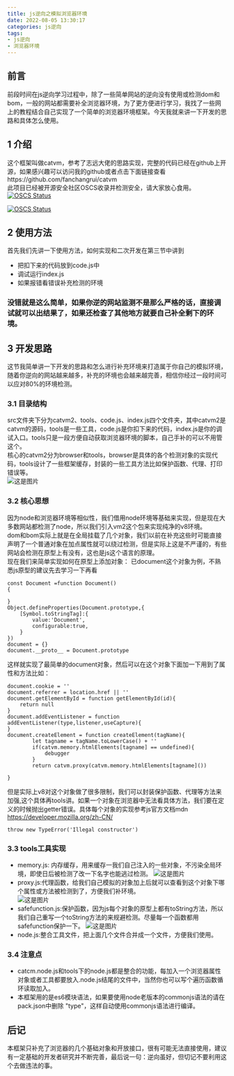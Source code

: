 ```yaml
---
title: js逆向之模拟浏览器环境
date: 2022-08-05 13:30:17  
categories: js逆向
tags:
- js逆向
- 浏览器环境
---
```


## 前言
前段时间在js逆向学习过程中，除了一些简单网站的逆向没有使用或检测dom和bom，一般的网站都需要补全浏览器环境，为了更方便进行学习，我找了一些网上的教程结合自己实现了一个简单的浏览器环境框架。今天我就来讲一下开发的思路和具体怎么使用。

## 1 介绍
这个框架叫做catvm，参考了志远大佬的思路实现，完整的代码已经在github上开源，如果感兴趣可以访问我的github或者点击下面链接查看https://github.com/fanchangrui/catvm    
此项目已经被开源安全社区OSCS收录并检测安全，请大家放心食用。  
[![OSCS Status](https://www.oscs1024.com/platform/badge/fanchangrui/catvm.svg?size=small)](https://www.oscs1024.com/project/fanchangrui/catvm?ref=badge_small)

[![OSCS Status](https://www.oscs1024.com/platform/badge/fanchangrui/catvm.svg?size=large)](https://www.oscs1024.com/project/fanchangrui/catvm?ref=badge_large)

## 2 使用方法
首先我们先讲一下使用方法，如何实现和二次开发在第三节中讲到
- 把扣下来的代码放到code.js中
- 调试运行index.js
- 如果报错看错误补充检测的环境  
### 没错就是这么简单，如果你逆的网站监测不是那么严格的话，直接调试就可以出结果了，如果还检查了其他地方就要自己补全剩下的环境。

## 3 开发思路
这节我简单讲一下开发的思路和怎么进行补充环境来打造属于你自己的模拟环境，随着你逆向的网站越来越多，补充的环境也会越来越完善，相信你经过一段时间可以应对80%的环境检测。  

### 3.1 目录结构
src文件夹下分为catvm2、tools、code.js、index.js四个文件夹，其中catvm2是catvm的源码，tools是一些工具，code.js是你扣下来的代码，index.js是你的调试入口。tools只是一段方便自动获取浏览器环境的脚本，自己手补的可以不用管这个。  
核心的catvm2分为browser和tools，browser是具体的各个检测对象的实现代码，tools设计了一些框架缓存，封装的一些工具方法比如保护函数、代理、打印错误等。  
![这是图片](/img/805/1.png "Magic Gardens")

### 3.2 核心思想
因为node和浏览器环境等相似性，我们借用node环境等基础来实现，但是现在大多数网站都检测了node，所以我们引入vm2这个包来实现纯净的v8环境。  
dom和bom实际上就是在全局挂载了几个对象，我们以前在补充这些时可能直接声明了一个普通对象在加点属性就可以绕过检测，但是实际上这是不严谨的，有些网站会检测在原型上有没有，这也是js这个语言的原理。  
现在我们来简单实现如何在原型上添加对象：
已document这个对象为例，不熟悉js原型的建议先去学习一下再看
```
const Document =function Document()
{

}
Object.defineProperties(Document.prototype,{
    [Symbol.toStringTag]:{
        value:'Document',
        configurable:true,
    }
})
document = {}
document.__proto__ = Document.prototype
```
这样就实现了最简单的document对象，然后可以在这个对象下面加一下用到了属性和方法比如：
```
document.cookie = ''
document.referrer = location.href || ''
document.getElementById = function getElementById(id){
    return null
}
document.addEventListener = function addEventListener(type,listener,useCapture){   
}
document.createElement = function createElement(tagName){
        let tagname = tagName.toLowerCase() + ''
        if(catvm.memory.htmlElements[tagname] == undefined){
            debugger
        }
        return catvm.proxy(catvm.memory.htmlElements[tagname]())

}
```
但是实际上v8对这个对象做了很多限制，我们可以封装保护函数、代理等方法来加强,这个具体再tools讲。如果一个对象在浏览器中无法看具体方法，我们要在定义的时候抛出getter错误。具体每个对象的实现参考js官方文档mdn https://developer.mozilla.org/zh-CN/
```
throw new TypeError('Illegal constructor')
```

### 3.3 tools工具实现
- memory.js: 内存缓存，用来缓存一我们自己注入的一些对象，不污染全局环境，即使日后被检测了改一下名字也能逃过检测。
![这是图片](/img/805/2.png "Magic Gardens")  
- proxy.js:代理函数，给我们自己模拟的对象加上后就可以查看到这个对象下哪个属性或方法被检测到了，方便我们补环境。  
![这是图片](/img/805/3.png "Magic Gardens")  
- safefunction.js:保护函数，因为js每个对象的原型上都有toString方法，所以我们自己重写一个toString方法的来规避检测。尽量每一个函数都用safefunction保护一下。
![这是图片](/img/805/4.png "Magic Gardens")  
- node.js:整合工具文件，把上面几个文件合并成一个文件，方便我们使用。

### 3.4 注意点
- catcm.node.js和tools下的node.js都是整合的功能，每加入一个浏览器属性对象或者工具都要放入.node.js结尾的文件中，当然你也可以写个遍历函数循环读取加入。
- 本框架用的是es6模块语法，如果要使用node老版本的commonjs语法的请在pack.json中删除 "type"，这样自动使用commonjs语法进行编译。

## 后记
本框架只补充了浏览器的几个基础对象和开放接口，很有可能无法直接使用，建议有一定基础的开发者研究并不断完善，最后说一句：逆向虽好，但切记不要利用这个去做违法的事。